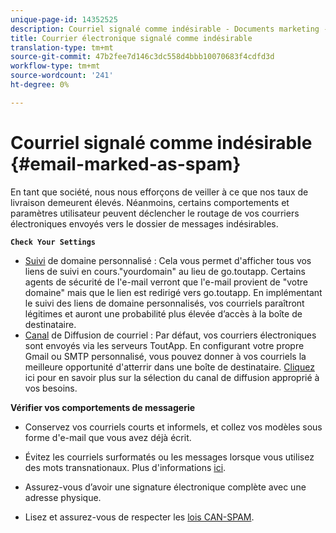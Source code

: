 ```yaml
---
unique-page-id: 14352525
description: Courriel signalé comme indésirable - Documents marketing - Documentation du produit
title: Courrier électronique signalé comme indésirable
translation-type: tm+mt
source-git-commit: 47b2fee7d146c3dc558d4bbb10070683f4cdfd3d
workflow-type: tm+mt
source-wordcount: '241'
ht-degree: 0%

---
```



# Courriel signalé comme indésirable {#email-marked-as-spam}

En tant que société, nous nous efforçons de veiller à ce que nos taux de livraison demeurent élevés. Néanmoins, certains comportements et paramètres utilisateur peuvent déclencher le routage de vos courriers électroniques envoyés vers le dossier de messages indésirables.

**`Check Your Settings`**

* [Suivi](http://docs.marketo.com/x/4oPS) de domaine personnalisé : Cela vous permet d&#39;afficher tous vos liens de suivi en cours.&quot;yourdomain&quot; au lieu de go.toutapp. Certains agents de sécurité de l&#39;e-mail verront que l&#39;e-mail provient de &quot;votre domaine&quot; mais que le lien est redirigé vers go.toutapp. En implémentant le suivi des liens de domaine personnalisés, vos courriels paraîtront légitimes et auront une probabilité plus élevée d’accès à la boîte de destinataire.
* [Canal](http://docs.marketo.com/x/y4TS) de Diffusion de courriel : Par défaut, vos courriers électroniques sont envoyés via les serveurs ToutApp. En configurant votre propre Gmail ou SMTP personnalisé, vous pouvez donner à vos courriels la meilleure opportunité d&#39;atterrir dans une boîte de destinataire. [Cliquez ](https://nation.marketo.com/docs/DOC-5080) ici pour en savoir plus sur la sélection du canal de diffusion approprié à vos besoins.

**Vérifier vos comportements de messagerie**

* Conservez vos courriels courts et informels, et collez vos modèles sous forme d&#39;e-mail que vous avez déjà écrit.

* Évitez les courriels surformatés ou les messages lorsque vous utilisez des mots transnationaux. Plus d&#39;informations [ici](http://www1.toutapp.com/blog/how-to-keep-your-sales-emails-out-of-the-spam-filter/).

* Assurez-vous d’avoir une signature électronique complète avec une adresse physique.

* Lisez et assurez-vous de respecter les [lois CAN-SPAM](http://docs.marketo.com/display/docs/assets/external-link.jspa).

